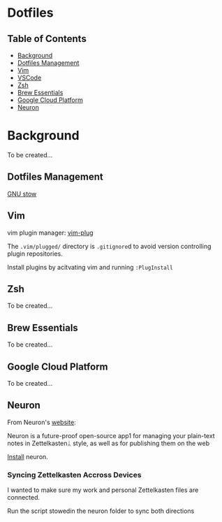 # Dotfiles

## Table of Contents

* [Background](#background)
* [Dotfiles Management](#dotfiles-management)
* [Vim](#vim)
* [VSCode](#vscode)
* [Zsh](#zsh)
* [Brew Essentials](#brew-essentials)
* [Google Cloud Platform](#google-cloud-platform)
* [Neuron](#neuron)


# Background

To be created...

## Dotfiles Management

[GNU stow](https://www.gnu.org/software/stow/)

## Vim 

vim plugin manager: [vim-plug](https://github.com/junegunn/vim-plug)

The `.vim/plugged/` directory is `.gitignore`d to avoid version controlling plugin repositories.

Install plugins by acitvating vim and running `:PlugInstall`

## Zsh

To be created...


## Brew Essentials

To be created...

## Google Cloud Platform

To be created...

## Neuron

From Neuron's [website](https://neuron.zettel.page/):

>>>
Neuron is a future-proof open-source app1 for managing your plain-text notes in Zettelkastenᛦ style, as well as for publishing them on the web
>>>

[Install](https://neuron.zettel.page/install.html) neuron.


### Syncing Zettelkasten Accross Devices

I wanted to make sure my work and personal Zettelkasten files are connected.

Run the script stowedin the neuron folder to sync both directions
